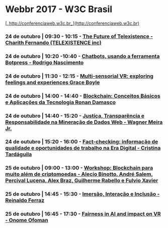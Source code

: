 # Webbr 2017 - W3C Brasil
[_http://conferenciaweb.w3c.br_](http://conferenciaweb.w3c.br)

### 24 de outubro | 09:30 - 10:15 - [The Future of Telexistence - Charith Fernando (TELEXISTENCE inc)](/lectures/thefutureoftelexistence.md)

### 24 de outubro | 10:20 -10:40 - [Chatbots, usando a ferramenta Botpress - Rodrigo Nascimento](/lectures/chatbots.md)

### 24 de outubro | 11:30 - 12:15 - [Multi-sensorial VR: exploring feelings and experiences Grace Boyle](/lectures/multisensorialvr.md)

### 24 de outubro | 14:00 - 14:40 - [Blockchain: Conceitos Básicos e Aplicações da Tecnologia Ronan Damasco](/lectures/blockchain.md)

### 24 de outubro | 14:40 - 15:20 - [Justiça, Transparência e Responsabilidade na Mineração de Dados Web - Wagner Meira Jr.](/lectures/mineracaodedadosweb.md)

### 24 de outubro | 15:20 - 16:00 - [Fact-checking: informação de qualidade e oportunidades de trabalho na Era Digital - Cristina Tardáguila](/lectures/factchecking.md)

### 25 de outubro | 09:00 - 13:00 - [Workshop: Blockchain para muito além de criptomoedas - Alecio Binotto, André Salem, Percival Lucena,	Alex Braz, Guilherme Rabello e Fulvio Xavier](/lectures/blockchain02.md)

### 25 de outubro | 14:45 - 15:30 - [Imersão, Interação e Inclusão - Reinaldo Ferraz](/lectures/imersaointeracaoinclusao.md)

### 25 de outubro | 16:45 - 17:30 - [Fairness in AI and impact on VR - Onome Ofoman](/lectures/fairnessinaiandimpactonvr.md)